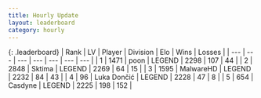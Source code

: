 ```yaml
---
title: Hourly Update
layout: leaderboard
category: hourly
---
```


{: .leaderboard}
| Rank | LV | Player | Division | Elo | Wins | Losses |
| --- | --- | --- | --- | --- | --- | --- |
| <span data-change="0">1</span> | 1471 | <span title="ID: 540690">poon</span> | LEGEND | <span data-change="0">2298</span> | <span data-change="0">107</span> | <span data-change="0">44</span> |
| <span data-change="0">2</span> | 2848 | <span title="ID: 353063">Sktima</span> | LEGEND | <span data-change="0">2269</span> | <span data-change="0">64</span> | <span data-change="0">15</span> |
| <span data-change="0">3</span> | 1595 | <span title="ID: 261794">MalwareHD</span> | LEGEND | <span data-change="0">2232</span> | <span data-change="0">84</span> | <span data-change="0">43</span> |
| <span data-change="1">4</span> | 96 | <span title="ID: 632030">Luka Dončić</span> | LEGEND | <span data-change="0">2228</span> | <span data-change="0">47</span> | <span data-change="0">8</span> |
| <span data-change="1">5</span> | 654 | <span title="ID: 428886">Casdyne</span> | LEGEND | <span data-change="0">2225</span> | <span data-change="0">198</span> | <span data-change="0">152</span> |